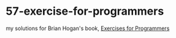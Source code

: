 # 57-exercise-for-programmers
my solutions for Brian Hogan's book, [Exercises for Programmers](https://pragprog.com/book/bhwb/exercises-for-programmers)
